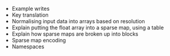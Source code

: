 - Example writes
- Key translation
- Normalising input data into arrays based on resolution
- Explain putting the float array into a sparse map, using a table
- Explain how sparse maps are broken up into blocks
- Sparse map encoding
- Namespaces
